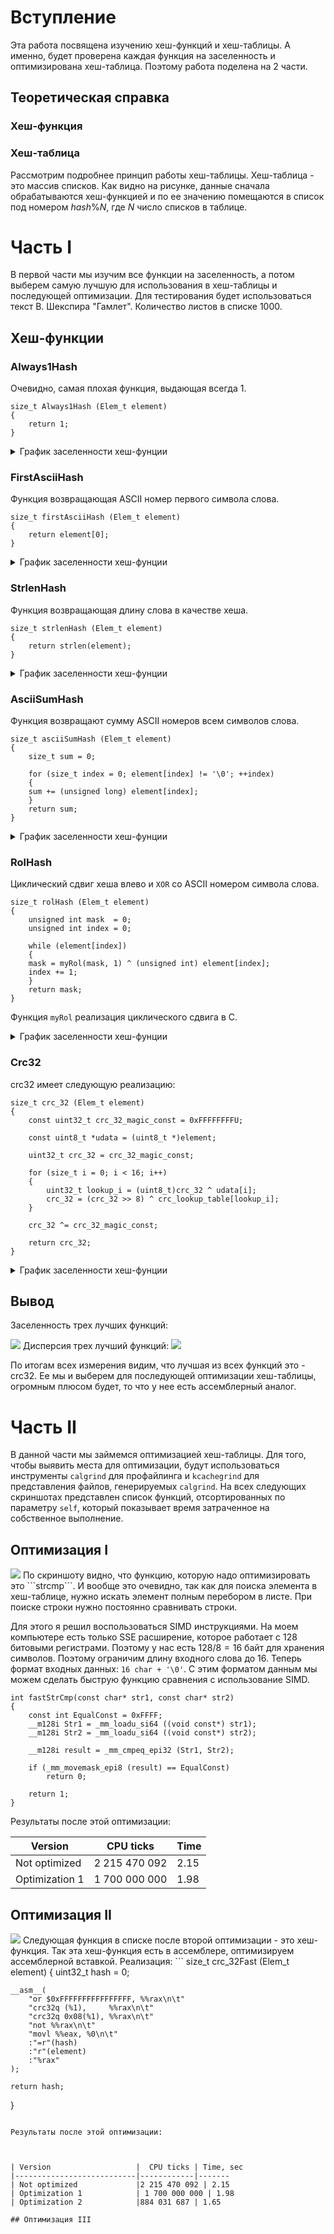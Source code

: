 # Вступление
Эта работа посвящена изучению хеш-функций и хеш-таблицы. А именно, будет проверена каждая функция на заселенность и оптимизирована хеш-таблица. Поэтому работа поделена на 2 части.
## Теоретическая справка
### Хеш-функция
### Хеш-таблица
Рассмотрим подробнее принцип работы хеш-таблицы.
Хеш-таблица - это массив списков.
Как видно на рисунке, данные сначала обрабатываются хеш-функцией и по ее значению помещаются в список под номером $hash \% N$, где $N$ число списков в таблице.
# Часть I
В первой части мы изучим все функции на заселенность, а потом выберем самую лучшую для использования в хеш-таблицы и последующей оптимизации. Для тестирования будет использоваться текст В. Шекспира "Гамлет". Количество листов в списке 1000.
## Хеш-функции
### Always1Hash
Очевидно, самая плохая функция, выдающая всегда 1.
```
size_t Always1Hash (Elem_t element)
{
    return 1;
}
```
<details>
<summary>График заселенности хеш-фунции</summary>
Обращаю внимание, что по оси Х кол-во списков всего 150, остальные были выкинуты, потому что значений там нет.

<img src="./src/Stats/1Hash.png">

Дисперсия: 60793
</details>

### FirstAsciiHash
Функция возвращающая ASCII номер первого символа слова.
```
size_t firstAsciiHash (Elem_t element)
{
    return element[0];
}
```
<details>
<summary>График заселенности хеш-фунции</summary>
Все списки, кроме 150 были отброшены. Там нет значений

<img src="./src/Stats/firstAscii.png">

Дисперсия: 2517
</details>

### StrlenHash
Функция возвращающая длину слова в качестве хеша.
```
size_t strlenHash (Elem_t element)
{
    return strlen(element);
}
```
<details>
<summary>График заселенности хеш-фунции</summary>
Все списки, кроме 150 были отброшены. Там нет значений

<img src="./src/Stats/strLen.png">

Дисперсия: 8340
</details>

### AsciiSumHash
Функция возвращают сумму ASCII номеров всем символов слова.
```
size_t asciiSumHash (Elem_t element)
{
    size_t sum = 0;

    for (size_t index = 0; element[index] != '\0'; ++index)
    {
	sum += (unsigned long) element[index];
    }
    return sum;
}
```
<details>
<summary>График заселенности хеш-фунции</summary>

<img src="./src/Stats/AsciiSum.png">

Дисперсия: 90
</details>

### RolHash
Циклический сдвиг хеша влево и ```XOR``` со ASCII номером символа слова.
```
size_t rolHash (Elem_t element)
{
    unsigned int mask  = 0;
    unsigned int index = 0;

    while (element[index])
    {
	mask = myRol(mask, 1) ^ (unsigned int) element[index];
	index += 1;
    }
    return mask;
}
```
Функция ```myRol``` реализация циклического сдвига в C.
<details>
<summary>График заселенности хеш-фунции</summary>

<img src="./src/Stats/Rol.png">

Дисперсия: 26
</details>

### Crc32
crc32 имеет следующую реализацию:
```
size_t crc_32 (Elem_t element)
{
    const uint32_t crc_32_magic_const = 0xFFFFFFFFU;

    const uint8_t *udata = (uint8_t *)element;

    uint32_t crc_32 = crc_32_magic_const;

	for (size_t i = 0; i < 16; i++)
    {
        uint32_t lookup_i = (uint8_t)crc_32 ^ udata[i];
        crc_32 = (crc_32 >> 8) ^ crc_lookup_table[lookup_i];
    }

    crc_32 ^= crc_32_magic_const;

    return crc_32;
}
```

<details>
<summary>График заселенности хеш-фунции</summary>

<img src="./src/Stats/crc32.png">


Дисперсия: 18
</details>

## Вывод
Заселенность трех лучших функций:


<img src="./src/Stats/Compare.png">
Дисперсия трех лучший функций:


<img src="./src/Stats/Dispersion.png">


По итогам всех измерения видим, что лучшая из всех функций это - crc32. Ее мы и выберем для последующей оптимизации хеш-таблицы, огромным плюсом будет, то что у нее есть ассемблерный аналог.

# Часть II
В данной части мы займемся оптимизацией хеш-таблицы. Для того, чтобы выявить места для оптимизации, будут использоваться инструменты ```сalgrind``` для профайлинга и ```kcachegrind``` для представления файлов, генерируемых ```calgrind```. На всех следующих скриншотах представлен список функций, отсортированных по параметру ```self```, который показывает время затраченное на собственное выполнение.
## Оптимизация I
<img src="./src/Stats/main.png">
По скриншоту видно, что функцию, которую надо оптимизировать это ```strcmp```. И вообще это очевидно, так как для поиска элемента в хеш-таблице, нужно искать элемент полным перебором в листе. При поиске строки нужно постоянно сравнивать строки.


Для этого я решил воспользоваться SIMD инструкциями. На моем компьютере есть только SSE расширение, которое работает с 128 битовыми регистрами. Поэтому у нас есть $128/8 = 16$ байт для хранения символов. Поэтому ограничим длину входного слова до 16. Теперь формат входных данных: ```16 char + '\0'```. С этим форматом данным мы можем сделать быструю функцию сравнения с использование SIMD.
```
int fastStrCmp(const char* str1, const char* str2)
{
    const int EqualConst = 0xFFFF;
    __m128i Str1 = _mm_loadu_si64 ((void const*) str1);
    __m128i Str2 = _mm_loadu_si64 ((void const*) str2);

    __m128i result = _mm_cmpeq_epi32 (Str1, Str2);

    if (_mm_movemask_epi8 (result) == EqualConst)
        return 0;

    return 1;
}
```

Результаты после этой оптимизации:



| Version                   |  CPU ticks | Time
|---------------------------|------------|-------
| Not optimized             |2 215 470 092  | 2.15
| Optimization 1            | 1 700 000 000 | 1.98


## Оптимизация II
<img src="./src/Stats/optimisation1.png">
Следующая функция в списке после второй оптимизации - это хеш-функция. Так этa хеш-функция есть в ассемблере, оптимизируем ассемблерной вставкой.
Реализация:
```
size_t crc_32Fast (Elem_t element)
{
    uint32_t hash = 0;

    __asm__(
        "or $0xFFFFFFFFFFFFFFFF, %%rax\n\t"
        "crc32q (%1),     %%rax\n\t"
        "crc32q 0x08(%1), %%rax\n\t"
        "not %%rax\n\t"
        "movl %%eax, %0\n\t"
        :"=r"(hash)
        :"r"(element)
        :"%rax"
    );

    return hash;
}
```

Результаты после этой оптимизации:



| Version                   |  CPU ticks | Time, sec
|---------------------------|------------|-------
| Not optimized             |2 215 470 092 | 2.15
| Optimization 1            | 1 700 000 000 | 1.98
| Optimization 2            |884 031 687 | 1.65

## Оптимизация III
